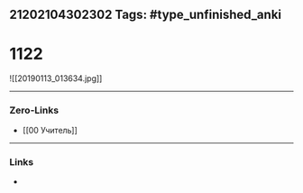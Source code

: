 21202104302302
Tags: #type_unfinished_anki 
---
# 1122

![[20190113_013634.jpg]]

---
### Zero-Links
- [[00 Учитель]]
---
### Links
-